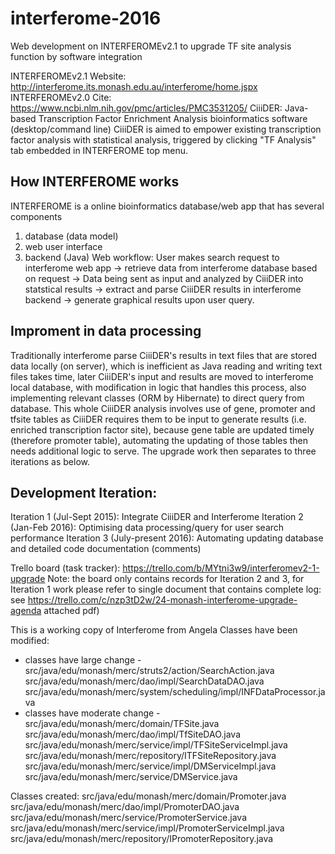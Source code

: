 # interferome-2016
Web development on INTERFEROMEv2.1 to upgrade TF site analysis function by software integration

INTERFEROMEv2.1 Website: http://interferome.its.monash.edu.au/interferome/home.jspx
INTERFEROMEv2.0 Cite: https://www.ncbi.nlm.nih.gov/pmc/articles/PMC3531205/ 
CiiiDER: Java-based Transcription Factor Enrichment Analysis bioinformatics software (desktop/command line)
CiiiDER is aimed to empower existing transcription factor analysis with statistical analysis, triggered by clicking "TF Analysis" tab embedded in INTERFEROME top menu.

## How INTERFEROME works
INTERFEROME is a online bioinformatics database/web app that has several components 
1. database (data model)
2. web user interface
3. backend (Java)
Web workflow: User makes search request to interferome web app -> retrieve data from interferome database based on request -> Data being sent as input and analyzed by CiiiDER into statstical results -> extract and parse CiiiDER results in interferome backend -> generate graphical results upon user query.

## Improment in data processing
Traditionally interferome parse CiiiDER's results in text files that are stored data locally (on server), which is inefficient as Java reading and writing text files takes time, later CiiiDER's input and results are moved to interferome local database, with modification in logic that handles this process, also implementing relevant classes (ORM by Hibernate) to direct query from database. This whole CiiiDER analysis involves use of gene, promoter and tfsite tables as CiiiDER requires them to be input to generate results (i.e. enriched transcription factor site), because gene table are updated timely (therefore promoter table), automating the updating of those tables then needs additional logic to serve. The upgrade work then separates to three iterations as below.

## Development Iteration:
Iteration 1 (Jul-Sept 2015): Integrate CiiiDER and Interferome
Iteration 2 (Jan-Feb 2016): Optimising data processing/query for user search performance
Iteration 3 (July-present 2016): Automating updating database and detailed code documentation (comments)

Trello board (task tracker): https://trello.com/b/MYtni3w9/interferomev2-1-upgrade
Note: the board only contains records for Iteration 2 and 3, 
for Iteration 1 work please refer to single document that contains complete log: see https://trello.com/c/nzp3tD2w/24-monash-interferome-upgrade-agenda attached pdf)

This is a working copy of Interferome from Angela
Classes have been modified: 
- classes have large change - 
src/java/edu/monash/merc/struts2/action/SearchAction.java 
src/java/edu/monash/merc/dao/impl/SearchDataDAO.java
src/java/edu/monash/merc/system/scheduling/impl/INFDataProcessor.java
- classes have moderate change - 
src/java/edu/monash/merc/domain/TFSite.java
src/java/edu/monash/merc/dao/impl/TfSiteDAO.java
src/java/edu/monash/merc/service/impl/TFSiteServiceImpl.java
src/java/edu/monash/merc/repository/ITFSiteRepository.java
src/java/edu/monash/merc/service/impl/DMServiceImpl.java
src/java/edu/monash/merc/service/DMService.java

Classes created:
src/java/edu/monash/merc/domain/Promoter.java 
src/java/edu/monash/merc/dao/impl/PromoterDAO.java
src/java/edu/monash/merc/service/PromoterService.java
src/java/edu/monash/merc/service/impl/PromoterServiceImpl.java
src/java/edu/monash/merc/repository/IPromoterRepository.java


